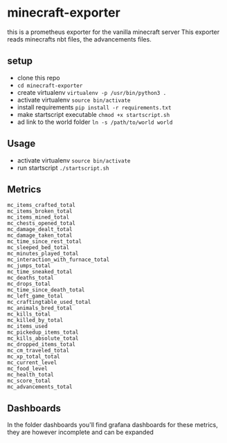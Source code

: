 # minecraft-exporter

this is a prometheus exporter for the vanilla minecraft server
This exporter reads minecrafts nbt files, the advancements files.

## setup

- clone this repo
- `cd minecraft-exporter`
- create virtualenv `virtualenv -p /usr/bin/python3 .`
- activate virtualenv `source bin/activate`
- install requirements `pip install -r requirements.txt`
- make startscript executable `chmod +x startscript.sh`
- ad link to the world folder `ln -s /path/to/world world`

## Usage

- activate virtualenv `source bin/activate`
- run startscript `./startscript.sh`

## Metrics

```
mc_items_crafted_total
mc_items_broken_total
mc_items_mined_total
mc_chests_opened_total
mc_damage_dealt_total
mc_damage_taken_total
mc_time_since_rest_total
mc_sleeped_bed_total
mc_minutes_played_total
mc_interaction_with_furnace_total
mc_jumps_total
mc_time_sneaked_total
mc_deaths_total
mc_drops_total
mc_time_since_death_total
mc_left_game_total
mc_craftingtable_used_total
mc_animals_bred_total
mc_kills_total
mc_killed_by_total
mc_items_used
mc_pickedup_items_total
mc_kills_absolute_total
mc_dropped_items_total
mc_cm_traveled_total
mc_xp_total_total
mc_current_level
mc_food_level
mc_health_total
mc_score_total
mc_advancements_total
```


## Dashboards

In the folder dashboards you'll find grafana dashboards for these metrics, they are however incomplete and can be expanded

